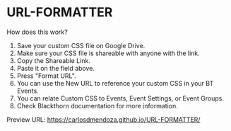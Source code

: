 # URL-FORMATTER
How does this work?
1. Save your custom CSS file on Google Drive.
2. Make sure your CSS file is shareable with anyone with the link.
3. Copy the Shareable Link.
4. Paste it on the field above.
5. Press "Format URL".
6. You can use the New URL to reference your custom CSS in your BT Events.
6. You can relate Custom CSS to Events, Event Settings, or Event Groups.
7. Check Blackthorn documentation for more information.


Preview URL: https://carlosdmendoza.github.io/URL-FORMATTER/
